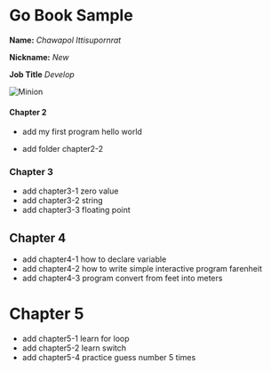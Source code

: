 # Go Book Sample

**Name:** *Chawapol Ittisupornrat*

**Nickname:** *New*

**Job Title** _Develop_

![Minion](http://octodex.github.com/images/minion.png)

#### Chapter 2

* add my first program hello world

* add folder chapter2-2

### Chapter 3

* add chapter3-1 zero value
* add chapter3-2 string
* add chapter3-3 floating point

## Chapter 4

* add chapter4-1 how to declare variable
* add chapter4-2 how to write simple interactive program farenheit
* add chapter4-3 program convert from feet into meters

# Chapter 5

* add chapter5-1 learn for loop
* add chapter5-2 learn switch
* add chapter5-4 practice guess number 5 times